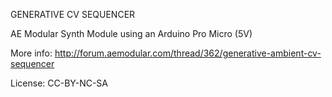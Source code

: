 GENERATIVE CV SEQUENCER

AE Modular Synth Module using an Arduino Pro Micro (5V)

More info: http://forum.aemodular.com/thread/362/generative-ambient-cv-sequencer

License: CC-BY-NC-SA
